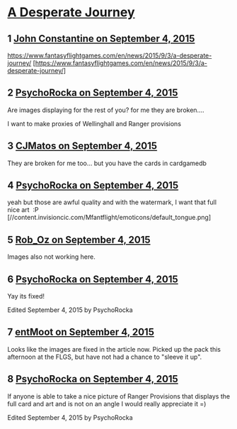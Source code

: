 # [A Desperate Journey](https://community.fantasyflightgames.com/topic/187142-a-desperate-journey/)

## 1 [John Constantine on September 4, 2015](https://community.fantasyflightgames.com/topic/187142-a-desperate-journey/?do=findComment&comment=1772755)

https://www.fantasyflightgames.com/en/news/2015/9/3/a-desperate-journey/ [https://www.fantasyflightgames.com/en/news/2015/9/3/a-desperate-journey/]

## 2 [PsychoRocka on September 4, 2015](https://community.fantasyflightgames.com/topic/187142-a-desperate-journey/?do=findComment&comment=1772936)

Are images displaying for the rest of you? for me they are broken....

I want to make proxies of Wellinghall and Ranger provisions

## 3 [CJMatos on September 4, 2015](https://community.fantasyflightgames.com/topic/187142-a-desperate-journey/?do=findComment&comment=1772948)

They are broken for me too... but you have the cards in cardgamedb

## 4 [PsychoRocka on September 4, 2015](https://community.fantasyflightgames.com/topic/187142-a-desperate-journey/?do=findComment&comment=1772994)

yeah but those are awful quality and with the watermark, I want that full nice art  :P [//content.invisioncic.com/Mfantflight/emoticons/default_tongue.png]

## 5 [Rob_Oz on September 4, 2015](https://community.fantasyflightgames.com/topic/187142-a-desperate-journey/?do=findComment&comment=1773065)

Images also not working here.

## 6 [PsychoRocka on September 4, 2015](https://community.fantasyflightgames.com/topic/187142-a-desperate-journey/?do=findComment&comment=1773072)

Yay its fixed!

Edited September 4, 2015 by PsychoRocka

## 7 [entMoot on September 4, 2015](https://community.fantasyflightgames.com/topic/187142-a-desperate-journey/?do=findComment&comment=1773187)

Looks like the images are fixed in the article now. Picked up the pack this afternoon at the FLGS, but have not had a chance to "sleeve it up".

## 8 [PsychoRocka on September 4, 2015](https://community.fantasyflightgames.com/topic/187142-a-desperate-journey/?do=findComment&comment=1773211)

If anyone is able to take a nice picture of Ranger Provisions that displays the full card and art and is not on an angle I would really appreciate it =)

Edited September 4, 2015 by PsychoRocka

